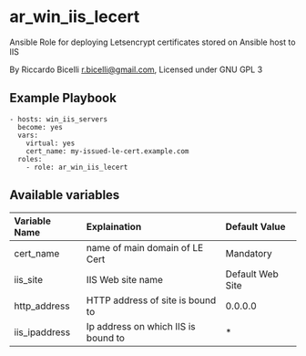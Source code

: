 # ar_win_iis_lecert

Ansible Role for deploying Letsencrypt certificates stored on Ansible host to IIS

By Riccardo Bicelli <r.bicelli@gmail.com>, Licensed under GNU GPL 3

## Example Playbook

```
- hosts: win_iis_servers
  become: yes
  vars:
    virtual: yes
    cert_name: my-issued-le-cert.example.com
  roles:
    - role: ar_win_iis_lecert
```

## Available variables

| Variable Name  | Explaination                        | Default Value    |
| :------------- | :-----------------------------------|:-----------------|
|  cert_name     | name of main domain of LE Cert      | Mandatory        |
|  iis_site      | IIS Web site name                   | Default Web Site |
|  http_address  | HTTP address of site is bound to    | 0.0.0.0          |
|  iis_ipaddress | Ip address on which IIS is bound to | *                |
